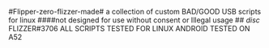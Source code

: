 #Flipper-zero-flizzer-made#
a collection of custom BAD/GOOD USB
scripts for linux
####not designed for use without consent or 
Illegal usage ##
*disc* FLIZZER#3706
ALL SCRIPTS TESTED FOR LINUX
ANDROID TESTED ON A52

